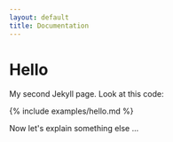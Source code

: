 ```yaml
---
layout: default
title: Documentation
---
```


# Hello

My second Jekyll page.  Look at this code:

{% include examples/hello.md %}

Now let's explain something else ...
